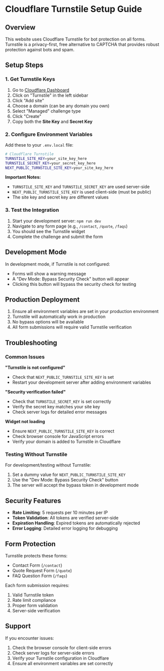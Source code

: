 # Cloudflare Turnstile Setup Guide

## Overview
This website uses Cloudflare Turnstile for bot protection on all forms. Turnstile is a privacy-first, free alternative to CAPTCHA that provides robust protection against bots and spam.

## Setup Steps

### 1. Get Turnstile Keys
1. Go to [Cloudflare Dashboard](https://dash.cloudflare.com/?to=/:account/turnstile)
2. Click on "Turnstile" in the left sidebar
3. Click "Add site"
4. Choose a domain (can be any domain you own)
5. Select "Managed" challenge type
6. Click "Create"
7. Copy both the **Site Key** and **Secret Key**

### 2. Configure Environment Variables
Add these to your `.env.local` file:

```bash
# Cloudflare Turnstile
TURNSTILE_SITE_KEY=your_site_key_here
TURNSTILE_SECRET_KEY=your_secret_key_here
NEXT_PUBLIC_TURNSTILE_SITE_KEY=your_site_key_here
```

**Important Notes:**
- `TURNSTILE_SITE_KEY` and `TURNSTILE_SECRET_KEY` are used server-side
- `NEXT_PUBLIC_TURNSTILE_SITE_KEY` is used client-side (must be public)
- The site key and secret key are different values

### 3. Test the Integration
1. Start your development server: `npm run dev`
2. Navigate to any form page (e.g., `/contact`, `/quote`, `/faqs`)
3. You should see the Turnstile widget
4. Complete the challenge and submit the form

## Development Mode
In development mode, if Turnstile is not configured:
- Forms will show a warning message
- A "Dev Mode: Bypass Security Check" button will appear
- Clicking this button will bypass the security check for testing

## Production Deployment
1. Ensure all environment variables are set in your production environment
2. Turnstile will automatically work in production
3. No bypass options will be available
4. All form submissions will require valid Turnstile verification

## Troubleshooting

### Common Issues

**"Turnstile is not configured"**
- Check that `NEXT_PUBLIC_TURNSTILE_SITE_KEY` is set
- Restart your development server after adding environment variables

**"Security verification failed"**
- Check that `TURNSTILE_SECRET_KEY` is set correctly
- Verify the secret key matches your site key
- Check server logs for detailed error messages

**Widget not loading**
- Ensure `NEXT_PUBLIC_TURNSTILE_SITE_KEY` is correct
- Check browser console for JavaScript errors
- Verify your domain is added to Turnstile in Cloudflare

### Testing Without Turnstile
For development/testing without Turnstile:
1. Set a dummy value for `NEXT_PUBLIC_TURNSTILE_SITE_KEY`
2. Use the "Dev Mode: Bypass Security Check" button
3. The server will accept the bypass token in development mode

## Security Features
- **Rate Limiting**: 5 requests per 10 minutes per IP
- **Token Validation**: All tokens are verified server-side
- **Expiration Handling**: Expired tokens are automatically rejected
- **Error Logging**: Detailed error logging for debugging

## Form Protection
Turnstile protects these forms:
- Contact Form (`/contact`)
- Quote Request Form (`/quote`)
- FAQ Question Form (`/faqs`)

Each form submission requires:
1. Valid Turnstile token
2. Rate limit compliance
3. Proper form validation
4. Server-side verification

## Support
If you encounter issues:
1. Check the browser console for client-side errors
2. Check server logs for server-side errors
3. Verify your Turnstile configuration in Cloudflare
4. Ensure all environment variables are set correctly
